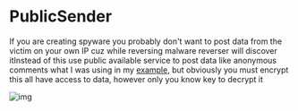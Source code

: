 # PublicSender
If you are creating spyware you probably don't want to post data from the victim on your own IP cuz while reversing malware reverser will discover itInstead of this use public available service to post data like anonymous comments what I was using in my [example](https://github.com/dr-meva/PublicSender/blob/main/code/PubSender.cs), but obviously you must encrypt this all have access to data, however only you know key to decrypt it

![img](https://github.com/dr-meva/PublicSender/blob/main/img/img.png)

